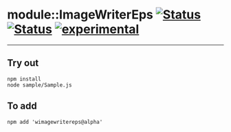 
# module::ImageWriterEps [![Status](https://img.shields.io/circleci/build/github/Wandalen/wImageWriterEps?label=Test&logo=Test)](https://circleci.com/gh/Wandalen/wImageWriterEps) [![Status](https://github.com/Wandalen/wImageWriterEps/workflows/Test/badge.svg)](https://github.com/Wandalen/wImageWriterEps/actions?query=workflow%3ATest) [![experimental](https://img.shields.io/badge/stability-experimental-orange.svg)](https://github.com/emersion/stability-badges#experimental)

___

## Try out
```
npm install
node sample/Sample.js
```

## To add
```
npm add 'wimagewritereps@alpha'
```

